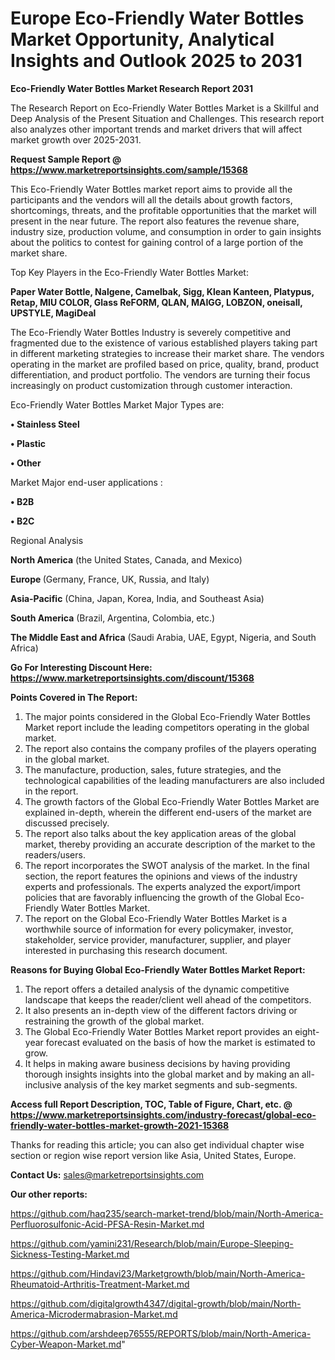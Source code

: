 # Europe Eco-Friendly Water Bottles Market Opportunity, Analytical Insights and Outlook 2025 to 2031

<strong>Eco-Friendly Water Bottles Market Research Report 2031</strong>

The Research Report on Eco-Friendly Water Bottles Market is a Skillful and Deep Analysis of the Present Situation and Challenges. This research report also analyzes other important trends and market drivers that will affect market growth over 2025-2031.

<strong>Request Sample Report @ <a href=https://www.marketreportsinsights.com/sample/15368>https://www.marketreportsinsights.com/sample/15368</a></strong>

This Eco-Friendly Water Bottles market report aims to provide all the participants and the vendors will all the details about growth factors, shortcomings, threats, and the profitable opportunities that the market will present in the near future. The report also features the revenue share, industry size, production volume, and consumption in order to gain insights about the politics to contest for gaining control of a large portion of the market share.

Top Key Players in the Eco-Friendly Water Bottles Market:

<strong>Paper Water Bottle, Nalgene, Camelbak, Sigg, Klean Kanteen, Platypus, Retap, MIU COLOR, Glass ReFORM, QLAN, MAIGG, LOBZON, oneisall, UPSTYLE, MagiDeal</strong>

The Eco-Friendly Water Bottles Industry is severely competitive and fragmented due to the existence of various established players taking part in different marketing strategies to increase their market share. The vendors operating in the market are profiled based on price, quality, brand, product differentiation, and product portfolio. The vendors are turning their focus increasingly on product customization through customer interaction.

Eco-Friendly Water Bottles Market Major Types are:

<strong>• Stainless Steel

• Plastic

• Other</strong>

Market Major end-user applications :

<strong>• B2B

• B2C</strong>

Regional Analysis

</u><strong><b>North America</b></strong> (the United States, Canada, and Mexico)

<strong><b>Europe </b></strong>(Germany, France, UK, Russia, and Italy)

<strong><b>Asia-Pacific</b></strong> (China, Japan, Korea, India, and Southeast Asia)

<strong><b>South America</b></strong> (Brazil, Argentina, Colombia, etc.)

<strong><b>The Middle East and Africa</b></strong> (Saudi Arabia, UAE, Egypt, Nigeria, and South Africa)

<strong>Go For Interesting Discount Here: <a href=https://www.marketreportsinsights.com/discount/15368>https://www.marketreportsinsights.com/discount/15368</a></strong>

<strong>Points Covered in The Report:</strong>
<ol>
  <li>The major points considered in the Global Eco-Friendly Water Bottles Market report include the leading competitors operating in the global market.</li>
  <li>The report also contains the company profiles of the players operating in the global market.</li>
  <li>The manufacture, production, sales, future strategies, and the technological capabilities of the leading manufacturers are also included in the report.</li>
  <li>The growth factors of the Global Eco-Friendly Water Bottles Market are explained in-depth, wherein the different end-users of the market are discussed precisely.</li>
  <li>The report also talks about the key application areas of the global market, thereby providing an accurate description of the market to the readers/users.</li>
  <li>The report incorporates the SWOT analysis of the market. In the final section, the report features the opinions and views of the industry experts and professionals. The experts analyzed the export/import policies that are favorably influencing the growth of the Global Eco-Friendly Water Bottles Market.</li>
  <li>The report on the Global Eco-Friendly Water Bottles Market is a worthwhile source of information for every policymaker, investor, stakeholder, service provider, manufacturer, supplier, and player interested in purchasing this research document.</li>
</ol>
<strong>Reasons for Buying Global Eco-Friendly Water Bottles Market Report:</strong>

<ol>
  <li>The report offers a detailed analysis of the dynamic competitive landscape that keeps the reader/client well ahead of the competitors.</li>
  <li>It also presents an in-depth view of the different factors driving or restraining the growth of the global market.</li>
  <li>The Global Eco-Friendly Water Bottles Market report provides an eight-year forecast evaluated on the basis of how the market is estimated to grow.</li>
  <li>It helps in making aware business decisions by having providing thorough insights insights into the global market and by making an all-inclusive analysis of the key market segments and sub-segments.</li>
</ol>
<strong>Access full Report Description, TOC, Table of Figure, Chart, etc. @ <a href=https://www.marketreportsinsights.com/industry-forecast/global-eco-friendly-water-bottles-market-growth-2021-15368>https://www.marketreportsinsights.com/industry-forecast/global-eco-friendly-water-bottles-market-growth-2021-15368</a></strong>


Thanks for reading this article; you can also get individual chapter wise section or region wise report version like Asia, United States, Europe.

<strong>Contact Us:</strong>
sales@marketreportsinsights.com

<strong>Our other reports:</strong>

<a href=https://github.com/haq235/search-market-trend/blob/main/North-America-Perfluorosulfonic-Acid-PFSA-Resin-Market.md>https://github.com/haq235/search-market-trend/blob/main/North-America-Perfluorosulfonic-Acid-PFSA-Resin-Market.md</a>

<a href=https://github.com/yamini231/Research/blob/main/Europe-Sleeping-Sickness-Testing-Market.md>https://github.com/yamini231/Research/blob/main/Europe-Sleeping-Sickness-Testing-Market.md</a>

<a href=https://github.com/Hindavi23/Marketgrowth/blob/main/North-America-Rheumatoid-Arthritis-Treatment-Market.md>https://github.com/Hindavi23/Marketgrowth/blob/main/North-America-Rheumatoid-Arthritis-Treatment-Market.md</a>

<a href=https://github.com/digitalgrowth4347/digital-growth/blob/main/North-America-Microdermabrasion-Market.md>https://github.com/digitalgrowth4347/digital-growth/blob/main/North-America-Microdermabrasion-Market.md</a>

<a href=https://github.com/arshdeep76555/REPORTS/blob/main/North-America-Cyber-Weapon-Market.md>https://github.com/arshdeep76555/REPORTS/blob/main/North-America-Cyber-Weapon-Market.md</a>"
